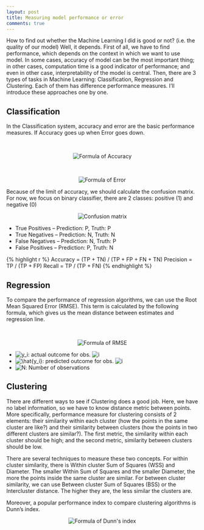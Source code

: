 ```yaml
---
layout: post
title: Measuring model performance or error
comments: true
---
```


How to find out whether the Machine Learning I did is good or not? (i.e. the
quality of our model) Well, it depends. First of all, we have to find performance,
which depends on the context in which we want to use model. In some cases,
accuracy of model can be the most important thing; in other cases, computation
time is a good indicator of performance; and even in other case, interpretability
of the model is central. Then, there are 3 types of tasks in Machine Learning:
Classification, Regression and Clustering. Each of them has difference performance
measures. I’ll introduce these approaches one by one.

## Classification

In the Classification system, accuracy and error are the basic performance
measures. If Accuracy goes up when Error goes down.

<br>

<p align="center"><img alt="Formula of Accuracy" src="https://latex.codecogs.com/
gif.latex?\fn_cm&space;\large&space;Accuracy\,&space;=\,&space;
\frac{Correctly\;&space;Classified\;&space;Instances}{Total\,&space;Amount\,&space;
of\,&space;Classified\,&space;Instances}"/></p>

<br>

<p align="center"><img alt="Formula of Error" src="https://latex.codecogs.com/
gif.latex?\fn_cm&space;\large&space;Error\,&space;=\,&space;1\,&space;-\,&space;
Accuracy"/></p>

Because of the limit of accuracy, we should calculate the confusion matrix. For
now, we focus on binary classifier, there are 2 classes: positive (1) and negative (0)

<p align="center"><img alt="Confusion matrix" src="{{ site.baseurl }}/images/
20160814-confusion-matrix.png"/></p>


* True Positives – Prediction: P, Truth: P
* True Negatives – Prediction: N, Truth: N
* False Negatives – Prediction: N, Truth: P
* False Positives – Prediction: P, Truth: N

{% highlight r %}
Accuracy = (TP + TN) / (TP + FP + FN + TN)
Precision = TP / (TP + FP)
Recall = TP / (TP + FN)
{% endhighlight %}


## Regression

To compare the performance of regression algorithms, we can use the Root Mean
Squared Error (RMSE). This term is calculated by the following formula, which
gives us the mean distance between estimates and regression line.

<br>

<p align="center"><img alt="Formula of RMSE" src="https://latex.codecogs.com/
gif.latex?\fn_cm&space;\large&space;RMSE&space;=&space;\sqrt{\frac{1}{N}
\sum_{i&space;=&space;1}^{N}{(y_i&space;-&space;\hat{y_i})^{2}}}"/></p>
				
* <img alt="y_i" src="https://latex.codecogs.com/gif.latex?\fn_cm&space;
\large&space;y_i"/>: actual outcome for obs. <img alt="i"
src="https://latex.codecogs.com/gif.latex?\fn_cm&space;\large&space;i"/>
* <img alt="\hat{y_i}" src="https://latex.codecogs.com/gif.latex?\fn_cm&space;
\large&space;\hat{y_i}"/>: predicted outcome for obs. <img alt="i"
src="https://latex.codecogs.com/gif.latex?\fn_cm&space;\large&space;i"/>
* <img alt="N" src="https://latex.codecogs.com/gif.latex?\fn_cm&space;
\large&space;N"/>: Number of observations


## Clustering

There are different ways to see if Clustering does a good job. Here, we have no
label information, so we have to know distance metric between points. More
specifically, performance measure for clustering consists of 2 elements: their
similarity within each cluster (how the points in the same cluster are like?)
and their similarity between clusters (how the points in two different clusters
are similar?). The first metric, the similarity within each cluster should be
high; and the second metric, similarity between clusters should be low.

There are several techniques to measure these two concepts. For within cluster
similarity, there is Within cluster Sum of Squares (WSS) and Diameter. The
smaller Within Sum of Squares and the smaller Diameter, the more the points
inside the same cluster are similar. For between cluster similarity, we can use
Between cluster Sum of Squares (BSS) or the Intercluster distance. The higher
they are, the less similar the clusters are.

Moreover, a popular performance index to compare clustering algorithms is Dunn’s
index.

<p align="center"><img alt="Formula of Dunn's index"
src="https://latex.codecogs.com/gif.latex?\fn_cm&space;\large&space;Dunn's\,&space;
index\,&space;=\,&space;\frac{Minimal\,&space;Intercluster\,&space;Distance}{
Maximal\,&space;Diameter}"/>
</p>

